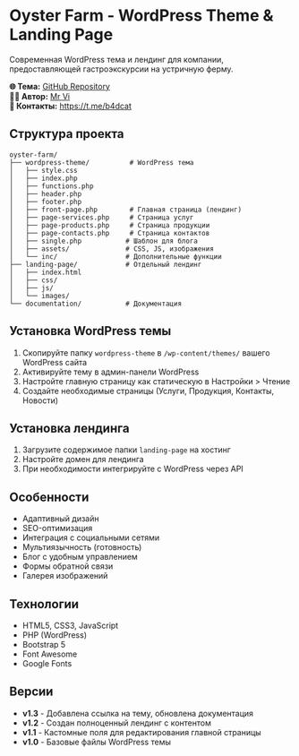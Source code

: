 # Oyster Farm - WordPress Theme & Landing Page

Современная WordPress тема и лендинг для компании, предоставляющей гастроэкскурсии на устричную ферму.

**🌐 Тема:** [GitHub Repository](https://github.com/mrvi0/oyster-farm)  
**👨‍💻 Автор:** [Mr Vi](https://t.me/b4dcat)  
**📧 Контакты:** https://t.me/b4dcat

## Структура проекта

```
oyster-farm/
├── wordpress-theme/          # WordPress тема
│   ├── style.css
│   ├── index.php
│   ├── functions.php
│   ├── header.php
│   ├── footer.php
│   ├── front-page.php        # Главная страница (лендинг)
│   ├── page-services.php     # Страница услуг
│   ├── page-products.php     # Страница продукции
│   ├── page-contacts.php     # Страница контактов
│   ├── single.php           # Шаблон для блога
│   ├── assets/              # CSS, JS, изображения
│   └── inc/                 # Дополнительные функции
├── landing-page/            # Отдельный лендинг
│   ├── index.html
│   ├── css/
│   ├── js/
│   └── images/
└── documentation/           # Документация
```

## Установка WordPress темы

1. Скопируйте папку `wordpress-theme` в `/wp-content/themes/` вашего WordPress сайта
2. Активируйте тему в админ-панели WordPress
3. Настройте главную страницу как статическую в Настройки > Чтение
4. Создайте необходимые страницы (Услуги, Продукция, Контакты, Новости)

## Установка лендинга

1. Загрузите содержимое папки `landing-page` на хостинг
2. Настройте домен для лендинга
3. При необходимости интегрируйте с WordPress через API

## Особенности

- Адаптивный дизайн
- SEO-оптимизация
- Интеграция с социальными сетями
- Мультиязычность (готовность)
- Блог с удобным управлением
- Формы обратной связи
- Галерея изображений

## Технологии

- HTML5, CSS3, JavaScript
- PHP (WordPress)
- Bootstrap 5
- Font Awesome
- Google Fonts

## Версии

- **v1.3** - Добавлена ссылка на тему, обновлена документация
- **v1.2** - Создан полноценный лендинг с контентом
- **v1.1** - Кастомные поля для редактирования главной страницы
- **v1.0** - Базовые файлы WordPress темы 